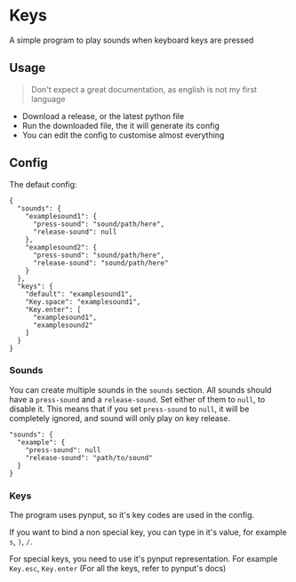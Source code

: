 # Keys
A simple program to play sounds when keyboard keys are pressed

## Usage
> Don't expect a great documentation, as english is not my first language

- Download a release, or the latest python file
- Run the downloaded file, the it will generate its config
- You can edit the config to customise almost everything

## Config
The defaut config:
```
{
  "sounds": {
    "examplesound1": {
      "press-sound": "sound/path/here",
      "release-sound": null
    },
    "examplesound2": {
      "press-sound": "sound/path/here",
      "release-sound": "sound/path/here"
    }
  },
  "keys": {
    "default": "examplesound1",
    "Key.space": "examplesound1",
    "Key.enter": [
      "examplesound1",
      "examplesound2"
    ]
  }
}
```
### Sounds
You can create multiple sounds in the `sounds` section. All sounds should have a `press-sound` and a `release-sound`. Set either of them to `null`, to disable it. This means that if you set `press-sound` to `null`, it will be completely ignored, and sound will only play on key release.
```
"sounds": {
  "example": {
    "press-sound": null
    "release-sound": "path/to/sound"
  }
}
```

### Keys
The program uses pynput, so it's key codes are used in the config.

If you want to bind a non special key, you can type in it's value, for example `s`, `)`, `/`.

For special keys, you need to use it's pynput representation. For example `Key.esc`, `Key.enter` (For all the keys, refer to pynput's docs)
